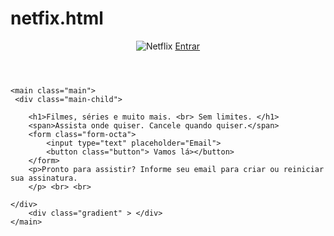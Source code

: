 # netfix.html
<!DOCTYPE html>
<html lang="pt-br">
<head>
    <meta charset="UTF-8">
    <meta http-equiv="X-UA-Compatible" content="IE=edge">
    <meta name="viewport" content="width=device-width, initial-scale=1.0">
    <title>Document</title>
    <link rel="stylesheet" href="css/style.css"/>
    
</head>
<body>
    <header class="logo">
        <img src="img/netflix.svg" alt="Netflix" draggable="false">
        <a href="https://www.netflix.com/login" class="entrar">Entrar</a>
          </header>

          
    <main class="main">
     <div class="main-child">
   
        <h1>Filmes, séries e muito mais. <br> Sem limites. </h1>
        <span>Assista onde quiser. Cancele quando quiser.</span>
        <form class="form-octa">
            <input type="text" placeholder="Email">
            <button class="button"> Vamos lá></button>
        </form>
        <p>Pronto para assistir? Informe seu email para criar ou reiniciar sua assinatura.
        </p> <br> <br>
      
    </div>
        <div class="gradient" > </div>
    </main>
    
</body>
</html>
